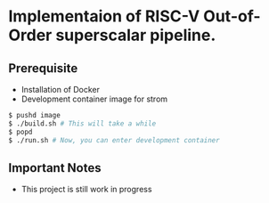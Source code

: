 # Implementaion of RISC-V Out-of-Order superscalar pipeline.

## Prerequisite
- Installation of Docker
- Development container image for strom
```bash
$ pushd image
$ ./build.sh # This will take a while
$ popd
$ ./run.sh # Now, you can enter development container 
```

## Important Notes
- This project is still work in progress
